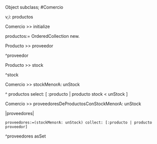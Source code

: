 Object subclass; #Comercio

v,i: productos

Comercio >> initialize

 productos:= OrderedCollection new.



 Producto >> proveedor

 ^proveedor

 Producto >> stock

 ^stock



Comercio >> stockMenorA: unStock

   ^ productos select: [ :producto | producto stock < unStock ]



Comercio >> proveedoresDeProductosConStockMenorA: unStock

 |proveedores|

    proveedores:=(stockMenorA: unStock) collect: [:producto | producto proveedor]

   ^proveedores asSet